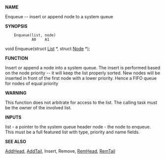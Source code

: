
**NAME**

Enqueue -- insert or append node to a system queue

**SYNOPSIS**

```
    Enqueue(list, node)
            A0    A1

```
void Enqueue(struct [List](List) *, struct [Node](Node) *);

**FUNCTION**

Insert or append a node into a system queue.  The insert is
performed based on the node priority -- it will keep the list
properly sorted.  New nodes will be inserted in front of the first
node with a lower priority.   Hence a FIFO queue for nodes of equal
priority

**WARNING**

This function does not arbitrate for access to the list.  The
calling task must be the owner of the involved list.

**INPUTS**

list - a pointer to the system queue header
node - the node to enqueue.  This must be a full featured list
with type, priority and name fields.

**SEE ALSO**

[AddHead](AddHead), [AddTail](AddTail), Insert, Remove, [RemHead](RemHead), [RemTail](RemTail)
